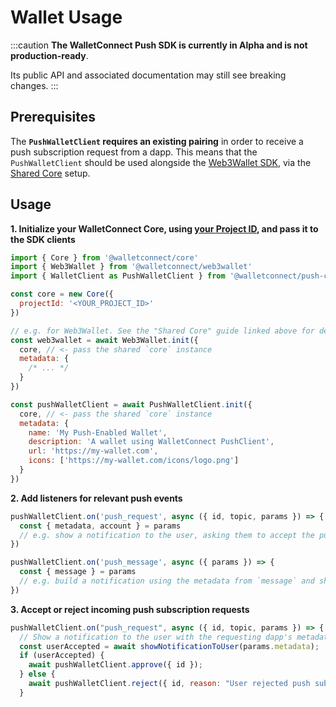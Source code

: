 # Wallet Usage

:::caution
**The WalletConnect Push SDK is currently in Alpha and is not production-ready**.

Its public API and associated documentation may still see breaking changes.
:::

## Prerequisites

The **`PushWalletClient` requires an existing pairing** in order to receive a push subscription request from a dapp.
This means that the `PushWalletClient` should be used alongside the [Web3Wallet SDK](../web3wallet/installation.md), via the [Shared Core](../guides/shared-core.md) setup.

## Usage

**1. Initialize your WalletConnect Core, using [your Project ID](../../cloud/relay.md), and pass it to the SDK clients**

```javascript
import { Core } from '@walletconnect/core'
import { Web3Wallet } from '@walletconnect/web3wallet'
import { WalletClient as PushWalletClient } from '@walletconnect/push-client'

const core = new Core({
  projectId: '<YOUR_PROJECT_ID>'
})

// e.g. for Web3Wallet. See the "Shared Core" guide linked above for details.
const web3wallet = await Web3Wallet.init({
  core, // <- pass the shared `core` instance
  metadata: {
    /* ... */
  }
})

const pushWalletClient = await PushWalletClient.init({
  core, // <- pass the shared `core` instance
  metadata: {
    name: 'My Push-Enabled Wallet',
    description: 'A wallet using WalletConnect PushClient',
    url: 'https://my-wallet.com',
    icons: ['https://my-wallet.com/icons/logo.png']
  }
})
```

**2. Add listeners for relevant push events**

```javascript
pushWalletClient.on('push_request', async ({ id, topic, params }) => {
  const { metadata, account } = params
  // e.g. show a notification to the user, asking them to accept the push subscription request.
})

pushWalletClient.on('push_message', async ({ params }) => {
  const { message } = params
  // e.g. build a notification using the metadata from `message` and show to the user.
})
```

**3. Accept or reject incoming push subscription requests**

```javascript
pushWalletClient.on("push_request", async ({ id, topic, params }) => {
  // Show a notification to the user with the requesting dapp's metadata, asking them to accept the push subscription request.
  const userAccepted = await showNotificationToUser(params.metadata);
  if (userAccepted) {
    await pushWalletClient.approve({ id });
  } else {
    await pushWalletClient.reject({ id, reason: "User rejected push subscription request" });
  }
```
